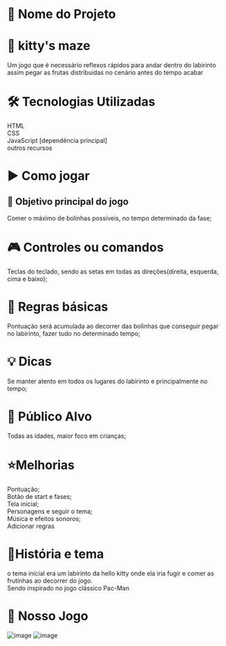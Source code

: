 # 🚀 Nome do Projeto
# 💖 kitty's maze <br>
Um jogo que é necessário reflexos rápidos para andar dentro do labirinto
assim pegar as frutas distribuidas no cenário antes do tempo acabar

# 🛠️ Tecnologias Utilizadas
 HTML <br> CSS <br> JavaScript [dependência principal] <br> outros recursos <br>
 # ▶️ Como jogar
 ## 👾 Objetivo principal do jogo <br>
Comer o máximo de bolinhas possíveis, no tempo determinado da fase; <br>

# 🎮 Controles ou comandos<br>
Teclas do teclado, sendo as setas em todas as direções(direita, esquerda, cima e baixo); <br>

# 🧠 Regras básicas<br>
Pontuação será acumulada ao decorrer das bolinhas que conseguir pegar no labirinto, fazer tudo no determinado tempo;

# 💡 Dicas <br>
Se manter atento em todos os lugares do labirinto e principalmente no tempo;

# 🧩 Público Alvo <br>
Todas as idades, maior foco em crianças;

# ⭐Melhorias<br>
Pontuação;<br>
Botão de start e fases;<br>
Tela inicial;<br>
Personagens e seguir o tema;<br>
Música e efeitos sonoros;<br>
Adicionar regras<br>

# 🍒História e tema <br>
o tema inicial era um labirinto da hello kitty onde ela iria fugir e comer as frutinhas ao decorrer do jogo. <br>
Sendo inspirado no jogo clássico Pac-Man<br>

# 👾 Nosso Jogo<br>
![image](https://github.com/user-attachments/assets/73a47e99-aae9-4f9a-9a12-a3d3dd26767c)
![image](https://github.com/user-attachments/assets/f0a9e968-562c-4b89-9de9-05f23e65ebf8)

